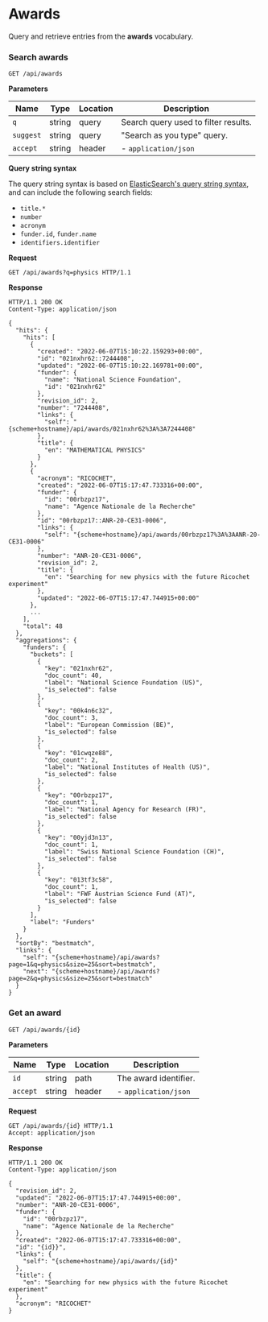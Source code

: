 # Awards

Query and retrieve entries from the **awards** vocabulary.

### Search awards

`GET /api/awards`

**Parameters**

| Name     | Type   | Location | Description                          |
| -------- | ------ | -------- | ------------------------------------ |
| `q`      | string | query    | Search query used to filter results. |
| `suggest` | string | query   | "Search as you type" query.          |
| `accept` | string | header   | - `application/json`                 |

**Query string syntax**

The query string syntax is based on [ElasticSearch's query string syntax](https://www.elastic.co/guide/en/elasticsearch/reference/current/query-dsl-query-string-query.html#query-string-syntax), and can include the following search fields:

- `title.*`
- `number`
- `acronym`
- `funder.id`, `funder.name`
- `identifiers.identifier`

**Request**

```http
GET /api/awards?q=physics HTTP/1.1
```

**Response**

```http
HTTP/1.1 200 OK
Content-Type: application/json

{
  "hits": {
    "hits": [
      {
        "created": "2022-06-07T15:10:22.159293+00:00",
        "id": "021nxhr62::7244408",
        "updated": "2022-06-07T15:10:22.169781+00:00",
        "funder": {
          "name": "National Science Foundation",
          "id": "021nxhr62"
        },
        "revision_id": 2,
        "number": "7244408",
        "links": {
          "self": "{scheme+hostname}/api/awards/021nxhr62%3A%3A7244408"
        },
        "title": {
          "en": "MATHEMATICAL PHYSICS"
        }
      },
      {
        "acronym": "RICOCHET",
        "created": "2022-06-07T15:17:47.733316+00:00",
        "funder": {
          "id": "00rbzpz17",
          "name": "Agence Nationale de la Recherche"
        },
        "id": "00rbzpz17::ANR-20-CE31-0006",
        "links": {
          "self": "{scheme+hostname}/api/awards/00rbzpz17%3A%3AANR-20-CE31-0006"
        },
        "number": "ANR-20-CE31-0006",
        "revision_id": 2,
        "title": {
          "en": "Searching for new physics with the future Ricochet experiment"
        },
        "updated": "2022-06-07T15:17:47.744915+00:00"
      },
      ...
    ],
    "total": 48
  },
  "aggregations": {
    "funders": {
      "buckets": [
        {
          "key": "021nxhr62",
          "doc_count": 40,
          "label": "National Science Foundation (US)",
          "is_selected": false
        },
        {
          "key": "00k4n6c32",
          "doc_count": 3,
          "label": "European Commission (BE)",
          "is_selected": false
        },
        {
          "key": "01cwqze88",
          "doc_count": 2,
          "label": "National Institutes of Health (US)",
          "is_selected": false
        },
        {
          "key": "00rbzpz17",
          "doc_count": 1,
          "label": "National Agency for Research (FR)",
          "is_selected": false
        },
        {
          "key": "00yjd3n13",
          "doc_count": 1,
          "label": "Swiss National Science Foundation (CH)",
          "is_selected": false
        },
        {
          "key": "013tf3c58",
          "doc_count": 1,
          "label": "FWF Austrian Science Fund (AT)",
          "is_selected": false
        }
      ],
      "label": "Funders"
    }
  },
  "sortBy": "bestmatch",
  "links": {
    "self": "{scheme+hostname}/api/awards?page=1&q=physics&size=25&sort=bestmatch",
    "next": "{scheme+hostname}/api/awards?page=2&q=physics&size=25&sort=bestmatch"
  }
}
```

### Get an award

`GET /api/awards/{id}`

**Parameters**

| Name     | Type   | Location | Description          |
| -------- | ------ | -------- | -------------------- |
| `id`     | string | path     | The award identifier. |
| `accept` | string | header   | - `application/json` |

**Request**

```http
GET /api/awards/{id} HTTP/1.1
Accept: application/json
```

**Response**

```http
HTTP/1.1 200 OK
Content-Type: application/json

{
  "revision_id": 2,
  "updated": "2022-06-07T15:17:47.744915+00:00",
  "number": "ANR-20-CE31-0006",
  "funder": {
    "id": "00rbzpz17",
    "name": "Agence Nationale de la Recherche"
  },
  "created": "2022-06-07T15:17:47.733316+00:00",
  "id": "{id}}",
  "links": {
    "self": "{scheme+hostname}/api/awards/{id}"
  },
  "title": {
    "en": "Searching for new physics with the future Ricochet experiment"
  },
  "acronym": "RICOCHET"
}
```
